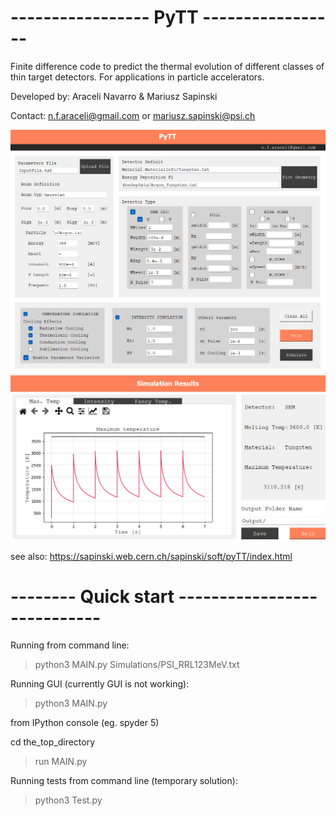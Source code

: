 #  -----------------     PyTT     -----------------    # 

 Finite difference code to predict the thermal evolution of different classes
 of thin target detectors. For applications in particle accelerators.
 
 Developed by: Araceli Navarro & Mariusz Sapinski
 
 Contact: n.f.araceli@gmail.com or mariusz.sapinski@psi.ch
 
![plot](./HelpFolder/PyTTScreanshot.png)
![plot](./HelpFolder/PyTTresults.png)


see also: https://sapinski.web.cern.ch/sapinski/soft/pyTT/index.html



# -------- Quick start ----------------------------  #

Running from command line:

> python3 MAIN.py Simulations/PSI_RRL123MeV.txt

Running GUI (currently GUI is not working):

> python3 MAIN.py


from IPython console (eg. spyder 5)

cd the_top_directory

> run MAIN.py 

Running tests from command line (temporary solution):

> python3 Test.py


